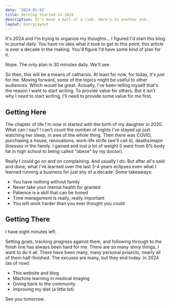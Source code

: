 ```yaml
---
date: '2024-01-02'
title: Getting Started in 2024
description: It's been a hell of a ride. Here's to another one.
layout: EntryLayout
---
```


It's 2024 and I'm trying to organize my thoughts... I figured I'd start this blog to journal daily. You have no idea what it took to get to this point; this article is over a decade in the making. You'd figure I'd have some kind of plan for it.

Nope. The only plan is 30 minutes daily. We'll see.

So then, this will be a means of catharsis. At least for now, for today, it's just for me. Moving forward, some of the topics might be useful to other audiences. Which would be great. Actually, I've been telling myself that's the reason I want to start writing. To provide value for others. But it isn't why I *need* to start writing, I'll need to provide some value for me first.

## Getting Here

The chapter of life I'm now in started with the birth of my daughter in 2020. What can I say? I can't count the number of nights I've stayed up just watching her sleep, in awe of the whole thing. Then there was COVID, purchasing a house, renovations, work-life strife (we'll call it), deaths/major illnesses in the family. I gained and lost a lot of weight (I went from 6% body fat in high school to being called "obese" by my doctor).

Really I could go on and on complaining. And usually I do. But after all's said and done, what I've learned over the last 3-4 years eclipses even what I learned running a business for just shy of a decade. Some takeaways:

* You have nothing without family
* Never take your mental health for granted
* Patience is a skill that can be honed
* Time management is really, really important
* You will work harder than you ever thought you could

## Getting There

I have eight minutes left.

Setting goals, tracking progress against them, and following through to the finish line has always been hard for me. There are so many shiny things, I want to do it all. There have been many, many personal projects, nearly all of them half-finished. The excuses are many, but they end today. In 2024 (as of now):

* This website and blog
* Machine learning in medical imaging
* Giving back to the community
* Improving my diet (a little bit)

See you tomorrow.
